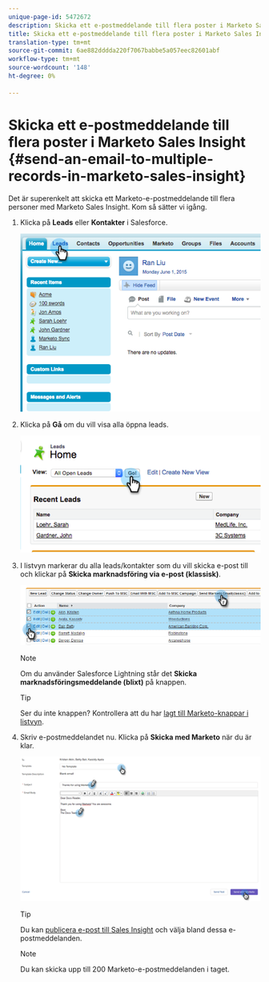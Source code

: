```yaml
---
unique-page-id: 5472672
description: Skicka ett e-postmeddelande till flera poster i Marketo Sales Insight - Marketo Docs - Produktdokumentation
title: Skicka ett e-postmeddelande till flera poster i Marketo Sales Insight
translation-type: tm+mt
source-git-commit: 6ae882dddda220f7067babbe5a057eec82601abf
workflow-type: tm+mt
source-wordcount: '148'
ht-degree: 0%

---
```



# Skicka ett e-postmeddelande till flera poster i Marketo Sales Insight {#send-an-email-to-multiple-records-in-marketo-sales-insight}

Det är superenkelt att skicka ett Marketo-e-postmeddelande till flera personer med Marketo Sales Insight. Kom så sätter vi igång.

1. Klicka på **Leads** eller **Kontakter** i Salesforce.

   ![](assets/image2015-6-1-14-3a40-3a35.png)

1. Klicka på **Gå** om du vill visa alla öppna leads.

   ![](assets/image2015-6-1-14-3a41-3a42.png)

1. I listvyn markerar du alla leads/kontakter som du vill skicka e-post till och klickar på **Skicka marknadsföring via e-post (klassisk)**.

   ![](assets/three.png)

   >[!NOTE]
   >
   >Om du använder Salesforce Lightning står det **Skicka marknadsföringsmeddelande (blixt)** på knappen.

   >[!TIP]
   >
   >Ser du inte knappen? Kontrollera att du har [lagt till Marketo-knappar i listvyn](/help/marketo/product-docs/marketo-sales-insight/msi-for-salesforce/features/bulk-actions/add-marketo-sales-insight-tab-and-buttons-to-salesforce.md).

1. Skriv e-postmeddelandet nu. Klicka på **Skicka med Marketo** när du är klar.

   ![](assets/four.png)

   >[!TIP]
   >
   >Du kan [publicera e-post till Sales Insight](/help/marketo/product-docs/marketo-sales-insight/msi-for-salesforce/features/actions-in-the-msi-panel/send-marketo-email/publish-an-email-to-sales-insight.md) och välja bland dessa e-postmeddelanden.

   >[!NOTE]
   >
   >Du kan skicka upp till 200 Marketo-e-postmeddelanden i taget.
